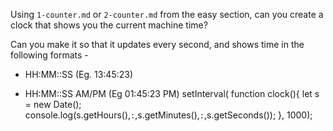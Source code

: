 Using `1-counter.md` or `2-counter.md` from the easy section, can you create a
clock that shows you the current machine time?

Can you make it so that it updates every second, and shows time in the following formats - 

 - HH:MM::SS (Eg. 13:45:23)

 - HH:MM::SS AM/PM (Eg 01:45:23 PM)
setInterval( function clock(){
    let s = new Date();
    console.log(s.getHours(),`:`,s.getMinutes(),`:`,s.getSeconds());
}, 1000);
